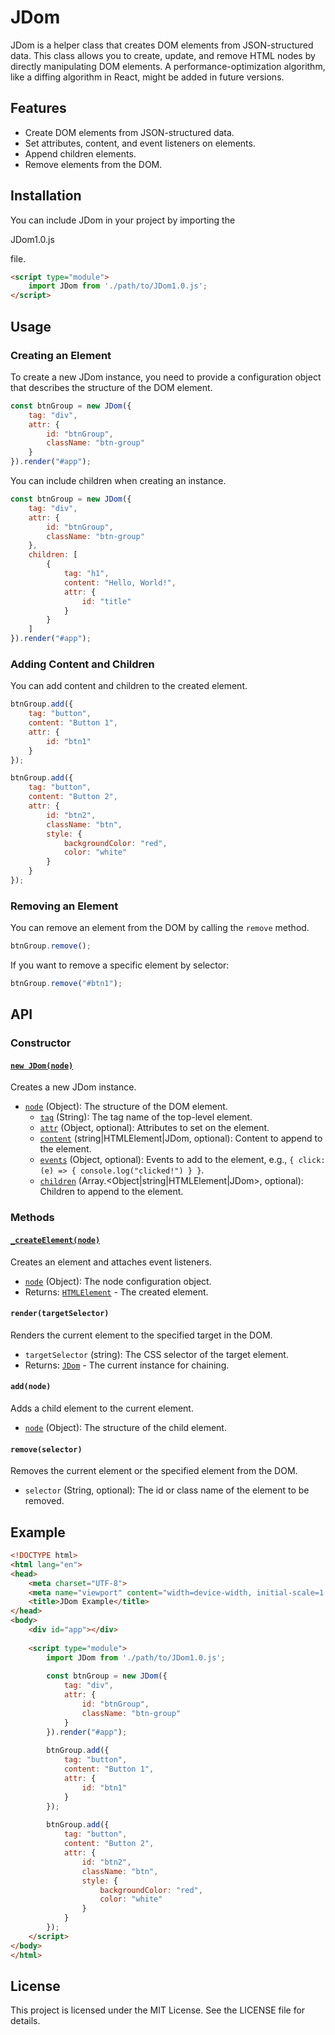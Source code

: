 # JDom

JDom is a helper class that creates DOM elements from JSON-structured data. This class allows you to create, update, and remove HTML nodes by directly manipulating DOM elements. A performance-optimization algorithm, like a diffing algorithm in React, might be added in future versions.

## Features

- Create DOM elements from JSON-structured data.
- Set attributes, content, and event listeners on elements.
- Append children elements.
- Remove elements from the DOM.

## Installation

You can include JDom in your project by importing the 

JDom1.0.js

 file.

```html
<script type="module">
    import JDom from './path/to/JDom1.0.js';
</script>
```

## Usage

### Creating an Element

To create a new JDom instance, you need to provide a configuration object that describes the structure of the DOM element.

```javascript
const btnGroup = new JDom({
    tag: "div",
    attr: {
        id: "btnGroup",
        className: "btn-group"
    }
}).render("#app");
```

You can include children when creating an instance.

```javascript
const btnGroup = new JDom({
    tag: "div",
    attr: {
        id: "btnGroup",
        className: "btn-group"
    },
    children: [
        {
            tag: "h1",
            content: "Hello, World!",
            attr: {
                id: "title"
            }
        }
    ]
}).render("#app");
```

### Adding Content and Children

You can add content and children to the created element.

```javascript
btnGroup.add({
    tag: "button",
    content: "Button 1",
    attr: {
        id: "btn1"
    }
});

btnGroup.add({
    tag: "button",
    content: "Button 2",
    attr: {
        id: "btn2",
        className: "btn",
        style: {
            backgroundColor: "red",
            color: "white"
        }
    }
});
```

### Removing an Element

You can remove an element from the DOM by calling the `remove` method.

```javascript
btnGroup.remove();
```

If you want to remove a specific element by selector:

```javascript
btnGroup.remove("#btn1");
```

## API

### Constructor

#### [`new JDom(node)`](command:_github.copilot.openSymbolFromReferences?%5B%22%22%2C%5B%7B%22uri%22%3A%7B%22scheme%22%3A%22file%22%2C%22authority%22%3A%22%22%2C%22path%22%3A%22%2FUsers%2Faayang%2FDocuments%2FLibraries%2FhostedAPI%2Futils%2FJDom1.0.js%22%2C%22query%22%3A%22%22%2C%22fragment%22%3A%22%22%7D%2C%22pos%22%3A%7B%22line%22%3A5%2C%22character%22%3A21%7D%7D%5D%2C%22b8011408-019c-46ec-b5bd-1858b14067e2%22%5D "Go to definition")

Creates a new JDom instance.

- [`node`](command:_github.copilot.openSymbolFromReferences?%5B%22%22%2C%5B%7B%22uri%22%3A%7B%22scheme%22%3A%22file%22%2C%22authority%22%3A%22%22%2C%22path%22%3A%22%2FUsers%2Faayang%2FDocuments%2FLibraries%2FhostedAPI%2Futils%2FJDom1.0.js%22%2C%22query%22%3A%22%22%2C%22fragment%22%3A%22%22%7D%2C%22pos%22%3A%7B%22line%22%3A16%2C%22character%22%3A16%7D%7D%5D%2C%22b8011408-019c-46ec-b5bd-1858b14067e2%22%5D "Go to definition") (Object): The structure of the DOM element.
  - [`tag`](command:_github.copilot.openSymbolFromReferences?%5B%22%22%2C%5B%7B%22uri%22%3A%7B%22scheme%22%3A%22file%22%2C%22authority%22%3A%22%22%2C%22path%22%3A%22%2FUsers%2Faayang%2FDocuments%2FLibraries%2FhostedAPI%2Futils%2FJDom1.0.js%22%2C%22query%22%3A%22%22%2C%22fragment%22%3A%22%22%7D%2C%22pos%22%3A%7B%22line%22%3A28%2C%22character%22%3A48%7D%7D%5D%2C%22b8011408-019c-46ec-b5bd-1858b14067e2%22%5D "Go to definition") (String): The tag name of the top-level element.
  - [`attr`](command:_github.copilot.openSymbolFromReferences?%5B%22%22%2C%5B%7B%22uri%22%3A%7B%22scheme%22%3A%22file%22%2C%22authority%22%3A%22%22%2C%22path%22%3A%22%2FUsers%2Faayang%2FDocuments%2FLibraries%2FhostedAPI%2Futils%2FJDom1.0.js%22%2C%22query%22%3A%22%22%2C%22fragment%22%3A%22%22%7D%2C%22pos%22%3A%7B%22line%22%3A31%2C%22character%22%3A17%7D%7D%5D%2C%22b8011408-019c-46ec-b5bd-1858b14067e2%22%5D "Go to definition") (Object, optional): Attributes to set on the element.
  - [`content`](command:_github.copilot.openSymbolFromReferences?%5B%22%22%2C%5B%7B%22uri%22%3A%7B%22scheme%22%3A%22file%22%2C%22authority%22%3A%22%22%2C%22path%22%3A%22%2FUsers%2Faayang%2FDocuments%2FLibraries%2FhostedAPI%2Futils%2FJDom1.0.js%22%2C%22query%22%3A%22%22%2C%22fragment%22%3A%22%22%7D%2C%22pos%22%3A%7B%22line%22%3A44%2C%22character%22%3A17%7D%7D%5D%2C%22b8011408-019c-46ec-b5bd-1858b14067e2%22%5D "Go to definition") (string|HTMLElement|JDom, optional): Content to append to the element.
  - [`events`](command:_github.copilot.openSymbolFromReferences?%5B%22%22%2C%5B%7B%22uri%22%3A%7B%22scheme%22%3A%22file%22%2C%22authority%22%3A%22%22%2C%22path%22%3A%22%2FUsers%2Faayang%2FDocuments%2FLibraries%2FhostedAPI%2Futils%2FJDom1.0.js%22%2C%22query%22%3A%22%22%2C%22fragment%22%3A%22%22%7D%2C%22pos%22%3A%7B%22line%22%3A49%2C%22character%22%3A17%7D%7D%5D%2C%22b8011408-019c-46ec-b5bd-1858b14067e2%22%5D "Go to definition") (Object, optional): Events to add to the element, e.g., `{ click: (e) => { console.log("clicked!") } }`.
  - [`children`](command:_github.copilot.openSymbolFromReferences?%5B%22%22%2C%5B%7B%22uri%22%3A%7B%22scheme%22%3A%22file%22%2C%22authority%22%3A%22%22%2C%22path%22%3A%22%2FUsers%2Faayang%2FDocuments%2FLibraries%2FhostedAPI%2Futils%2FJDom1.0.js%22%2C%22query%22%3A%22%22%2C%22fragment%22%3A%22%22%7D%2C%22pos%22%3A%7B%22line%22%3A14%2C%22character%22%3A61%7D%7D%5D%2C%22b8011408-019c-46ec-b5bd-1858b14067e2%22%5D "Go to definition") (Array.<Object|string|HTMLElement|JDom>, optional): Children to append to the element.

### Methods

#### [`_createElement(node)`](command:_github.copilot.openSymbolFromReferences?%5B%22%22%2C%5B%7B%22uri%22%3A%7B%22scheme%22%3A%22file%22%2C%22authority%22%3A%22%22%2C%22path%22%3A%22%2FUsers%2Faayang%2FDocuments%2FLibraries%2FhostedAPI%2Futils%2FJDom1.0.js%22%2C%22query%22%3A%22%22%2C%22fragment%22%3A%22%22%7D%2C%22pos%22%3A%7B%22line%22%3A18%2C%22character%22%3A28%7D%7D%5D%2C%22b8011408-019c-46ec-b5bd-1858b14067e2%22%5D "Go to definition")

Creates an element and attaches event listeners.

- [`node`](command:_github.copilot.openSymbolFromReferences?%5B%22%22%2C%5B%7B%22uri%22%3A%7B%22scheme%22%3A%22file%22%2C%22authority%22%3A%22%22%2C%22path%22%3A%22%2FUsers%2Faayang%2FDocuments%2FLibraries%2FhostedAPI%2Futils%2FJDom1.0.js%22%2C%22query%22%3A%22%22%2C%22fragment%22%3A%22%22%7D%2C%22pos%22%3A%7B%22line%22%3A16%2C%22character%22%3A16%7D%7D%5D%2C%22b8011408-019c-46ec-b5bd-1858b14067e2%22%5D "Go to definition") (Object): The node configuration object.
- Returns: [`HTMLElement`](command:_github.copilot.openSymbolFromReferences?%5B%22%22%2C%5B%7B%22uri%22%3A%7B%22scheme%22%3A%22file%22%2C%22authority%22%3A%22%22%2C%22path%22%3A%22%2FUsers%2Faayang%2FDocuments%2FLibraries%2FhostedAPI%2Futils%2FJDom1.0.js%22%2C%22query%22%3A%22%22%2C%22fragment%22%3A%22%22%7D%2C%22pos%22%3A%7B%22line%22%3A12%2C%22character%22%3A22%7D%7D%5D%2C%22b8011408-019c-46ec-b5bd-1858b14067e2%22%5D "Go to definition") - The created element.

#### `render(targetSelector)`

Renders the current element to the specified target in the DOM.

- `targetSelector` (string): The CSS selector of the target element.
- Returns: [`JDom`](command:_github.copilot.openSymbolFromReferences?%5B%22%22%2C%5B%7B%22uri%22%3A%7B%22scheme%22%3A%22file%22%2C%22authority%22%3A%22%22%2C%22path%22%3A%22%2FUsers%2Faayang%2FDocuments%2FLibraries%2FhostedAPI%2Futils%2FJDom1.0.js%22%2C%22query%22%3A%22%22%2C%22fragment%22%3A%22%22%7D%2C%22pos%22%3A%7B%22line%22%3A5%2C%22character%22%3A21%7D%7D%5D%2C%22b8011408-019c-46ec-b5bd-1858b14067e2%22%5D "Go to definition") - The current instance for chaining.

#### `add(node)`

Adds a child element to the current element.

- [`node`](command:_github.copilot.openSymbolFromReferences?%5B%22%22%2C%5B%7B%22uri%22%3A%7B%22scheme%22%3A%22file%22%2C%22authority%22%3A%22%22%2C%22path%22%3A%22%2FUsers%2Faayang%2FDocuments%2FLibraries%2FhostedAPI%2Futils%2FJDom1.0.js%22%2C%22query%22%3A%22%22%2C%22fragment%22%3A%22%22%7D%2C%22pos%22%3A%7B%22line%22%3A16%2C%22character%22%3A16%7D%7D%5D%2C%22b8011408-019c-46ec-b5bd-1858b14067e2%22%5D "Go to definition") (Object): The structure of the child element.

#### `remove(selector)`

Removes the current element or the specified element from the DOM.

- `selector` (String, optional): The id or class name of the element to be removed.

## Example

```html
<!DOCTYPE html>
<html lang="en">
<head>
    <meta charset="UTF-8">
    <meta name="viewport" content="width=device-width, initial-scale=1.0">
    <title>JDom Example</title>
</head>
<body>
    <div id="app"></div>
    
    <script type="module">
        import JDom from './path/to/JDom1.0.js';
        
        const btnGroup = new JDom({
            tag: "div",
            attr: {
                id: "btnGroup",
                className: "btn-group"
            }
        }).render("#app");
        
        btnGroup.add({
            tag: "button",
            content: "Button 1",
            attr: {
                id: "btn1"
            }
        });
        
        btnGroup.add({
            tag: "button",
            content: "Button 2",
            attr: {
                id: "btn2",
                className: "btn",
                style: {
                    backgroundColor: "red",
                    color: "white"
                }
            }
        });
    </script>
</body>
</html>
```

## License

This project is licensed under the MIT License. See the LICENSE file for details.